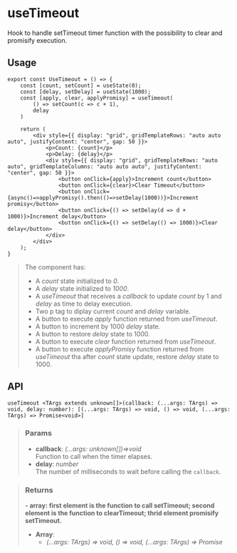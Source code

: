 # useTimeout
Hook to handle setTimeout timer function with the possibility to clear and promisify execution.

## Usage

```tsx
export const UseTimeout = () => {
	const [count, setCount] = useState(0);
	const [delay, setDelay] = useState(1000);
	const [apply, clear, applyPromisy] = useTimeout(
		() => setCount(c => c + 1),
		delay
	)

	return (
		<div style={{ display: "grid", gridTemplateRows: "auto auto auto", justifyContent: "center", gap: 50 }}>
			<p>Count: {count}</p>
			<p>Delay: {delay}</p>
			<div style={{ display: "grid", gridTemplateRows: "auto auto", gridTemplateColumns: "auto auto auto", justifyContent: "center", gap: 50 }}>
				<button onClick={apply}>Increment count</button>
				<button onClick={clear}>Clear Timeout</button>
				<button onClick={async()=>applyPromisy().then(()=>setDelay(1000))}>Increment promisy</button>
				<button onClick={() => setDelay(d => d + 1000)}>Increment delay</button>
				<button onClick={() => setDelay(() => 1000)}>Clear delay</button>
			</div>
		</div>
	);
}
```

> The component has:
> - A _count_ state initialized to _0_.
> - A _delay_ state initialized to _1000_.
> - A _useTimeout_ that receives a _callback_ to update _count_ by 1 and _delay_ as time to delay execution.
> - Two p tag to diplay current _count_ and _delay_ variable.
> - A button to execute _apply_ function returned from _useTimeout_.
> - A button to increment by 1000 _delay_ state.
> - A button to restore _delay_ state to 1000.
> - A button to execute _clear_ function returned from _useTimeout_.
> - A button to execute _applyPromisy_ function returned from _useTimeout_ tha after _count_ state update, restore _delay_ state to 1000.


## API

```tsx
useTimeout <TArgs extends unknown[]>(callback: (...args: TArgs) => void, delay: number): [(...args: TArgs) => void, () => void, (...args: TArgs) => Promise<void>] 
```

> ### Params
>
> - __callback__: _(...args: unknown[])=>void_  
Function to call when the timer elapses.
> - __delay__: _number_  
The number of milliseconds to wait before calling the `callback`.
>

> ### Returns
>
> __- array: first element is the function to call setTimeout; second element is the function to clearTimeout; thrid element promisify setTimeout.__
> - __Array__:  
>     - _(...args: TArgs) => void, () => void, (...args: TArgs) => Promise<void>_  
>